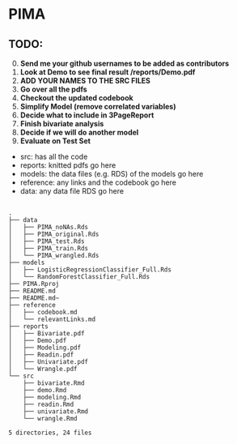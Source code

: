 # PIMA

## TODO:
0) **Send me your github usernames to be added as contributors**
1) **Look at Demo to see final result /reports/Demo.pdf**
2) **ADD YOUR NAMES TO THE SRC FILES**
3) **Go over all the pdfs**
4) **Checkout the updated codebook**
5) **Simplify Model (remove correlated variables)**
6) **Decide what to include in 3PageReport**
7) **Finish bivariate analysis**
8) **Decide if we will do another model**
8) **Evaluate on Test Set**

- src: has all the code
- reports: knitted pdfs go here
- models: the data files (e.g. RDS) of the models go here
- reference: any links and the codebook go here
- data: any data file RDS go here

```

.
├── data
│   ├── PIMA_noNAs.Rds
│   ├── PIMA_original.Rds
│   ├── PIMA_test.Rds
│   ├── PIMA_train.Rds
│   └── PIMA_wrangled.Rds
├── models
│   ├── LogisticRegressionClassifier_Full.Rds
│   └── RandomForestClassifier_Full.Rds
├── PIMA.Rproj
├── README.md
├── README.md~
├── reference
│   ├── codebook.md
│   └── relevantLinks.md
├── reports
│   ├── Bivariate.pdf
│   ├── Demo.pdf
│   ├── Modeling.pdf
│   ├── Readin.pdf
│   ├── Univariate.pdf
│   └── Wrangle.pdf
└── src
    ├── bivariate.Rmd
    ├── demo.Rmd
    ├── modeling.Rmd
    ├── readin.Rmd
    ├── univariate.Rmd
    └── wrangle.Rmd

5 directories, 24 files
```
